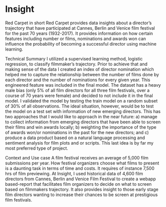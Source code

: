 # Insight
Red Carpet in short
Red Carpet provides data insights about a director’s trajectory that have participated at Cannes, Berlin and Venice film festival for the past 70 years (1932-2017). It provides information on how certain features including number or films, nominations and awards won can influence the probability of becoming a successful director using machine learning.

Technical Summary
I utilized a supervised learning method, logistic regression, to classify filmmaker’s trajectory. Prior to achieve that and making sense of the data I created an index of director nomination which helped me to capture the relationship between the number of films done by each director and the number of nominations for every given year. This engineered feature was included in the final model. The dataset has a heavy male bias (only 5% of all film directors for all three film festivals, over a course of 70 years were female) and decided to not include it in the final model. I validated the model by testing the train model on a random subset of 30% of all observations. The ideal situation, however, would be to test the model on a test set with information of new emerging directors. This has two approaches that I would like to approach in the near future: a) manage to collect information from emerging directors that have been able to screen their films and win awards locally; b) weighting the importance of the type of awards won/or nominations in the past for the new directors; and c) produce a data product based on a natural language processing and sentiment analysis for film plots and or scripts. This last idea is by far my most preferred type of project. 

Context and Use case
A film festival receives an average of 5,000 film submissions per year. How festival organizers choose what films to present is a daunting task in terms of time and costs. It requires of instance 7,500 hrs of film previewing. At Insight, I used historical data of 4,600 film directors from Cannes, Berlin and Venice Film Festival to create a webapp based-report that facilitates film organizers to decide on what to screen based on filmmakers trajectory. It also provides insight to those early stage film directors wanting to increase their chances to be screen at prestigious film festivals.
